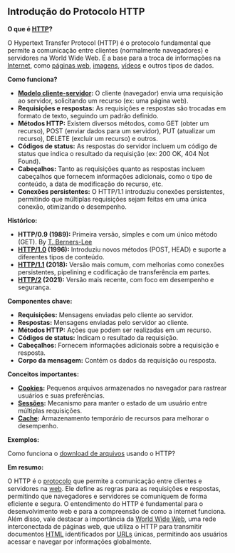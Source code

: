 ## Introdução do Protocolo HTTP

**O que é [HTTP](https://en.wikipedia.org/wiki/HTTP)?**

O Hypertext Transfer Protocol (HTTP) é o protocolo fundamental que permite a comunicação entre clientes (normalmente navegadores) e servidores na World Wide Web. É a base para a troca de informações na [Internet](https://en.wikipedia.org/wiki/Internet), como [páginas web](https://en.wikipedia.org/wiki/Web_page), [imagens](https://www.bbc.co.uk/bitesize/guides/z6qqmsg/revision/8), [vídeos](https://en.wikipedia.org/wiki/Digital_video) e outros tipos de dados.

**Como funciona?**

* **[Modelo cliente-servidor](https://en.wikipedia.org/wiki/Client%E2%80%93server_model):** O cliente (navegador) envia uma requisição ao servidor, solicitando um recurso (ex: uma página web).
* **Requisições e respostas:** As requisições e respostas são trocadas em formato de texto, seguindo um padrão definido.
* **Métodos HTTP:** Existem diversos métodos, como GET (obter um recurso), POST (enviar dados para um servidor), PUT (atualizar um recurso), DELETE (excluir um recurso) e outros.
* **Códigos de status:** As respostas do servidor incluem um código de status que indica o resultado da requisição (ex: 200 OK, 404 Not Found).
* **Cabeçalhos:** Tanto as requisições quanto as respostas incluem cabeçalhos que fornecem informações adicionais, como o tipo de conteúdo, a data de modificação do recurso, etc.
* **Conexões persistentes:** O HTTP/1.1 introduziu conexões persistentes, permitindo que múltiplas requisições sejam feitas em uma única conexão, otimizando o desempenho.

**Histórico:**

* **HTTP/0.9 (1989):** Primeira versão, simples e com um único método (GET). By [T. Berners-Lee](https://en.wikipedia.org/wiki/Tim_Berners-Lee)
* **[HTTP/1.0](https://datatracker.ietf.org/doc/html/rfc1945) (1996):** Introduziu novos métodos (POST, HEAD) e suporte a diferentes tipos de conteúdo.
* **[HTTP/1.1](https://datatracker.ietf.org/doc/html/rfc9112) (2018):** Versão mais comum, com melhorias como conexões persistentes, pipelining e codificação de transferência em partes.
* **[HTTP/2](https://datatracker.ietf.org/doc/html/rfc9113) (2021):** Versão mais recente, com foco em desempenho e segurança.

**Componentes chave:**

* **Requisições:** Mensagens enviadas pelo cliente ao servidor.
* **Respostas:** Mensagens enviadas pelo servidor ao cliente.
* **Métodos HTTP:** Ações que podem ser realizadas em um recurso.
* **Códigos de status:** Indicam o resultado da requisição.
* **Cabeçalhos:** Fornecem informações adicionais sobre a requisição e resposta.
* **Corpo da mensagem:** Contém os dados da requisição ou resposta.

**Conceitos importantes:**

* **[Cookies](https://en.wikipedia.org/wiki/HTTP_cookie):** Pequenos arquivos armazenados no navegador para rastrear usuários e suas preferências.
* **[Sessões](https://en.wikipedia.org/wiki/Session_(computer_science)):** Mecanismo para manter o estado de um usuário entre múltiplas requisições.
* **[Cache](https://en.wikipedia.org/wiki/Cache_(computing)):** Armazenamento temporário de recursos para melhorar o desempenho.

**Exemplos:**

Como funciona o [download de arquivos](https://github.com/armandossrecife/lp2024-2/blob/main/download.md) usando o HTTP?

**Em resumo:**

O HTTP é o [protocolo](https://en.wikipedia.org/wiki/Communication_protocol) que permite a comunicação entre clientes e servidores na [web](https://en.wikipedia.org/wiki/Web_content). Ele define as regras para as requisições e respostas, permitindo que navegadores e servidores se comuniquem de forma eficiente e segura. O entendimento do HTTP é fundamental para o desenvolvimento web e para a compreensão de como a internet funciona. Além disso, vale destacar a importância da [World Wide Web](https://en.wikipedia.org/wiki/World_Wide_Web), uma rede interconectada de páginas web, que utiliza o HTTP para transmitir documentos [HTML](https://en.wikipedia.org/wiki/HTML) identificados por [URLs](https://en.wikipedia.org/wiki/URL) únicas, permitindo aos usuários acessar e navegar por informações globalmente.

